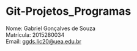 # Git-Projetos_Programas
Nome: Gabriel Gonçalves de Souza \
Matrícula: 2015280034 \
Email: ggds.lic20@uea.edu.br